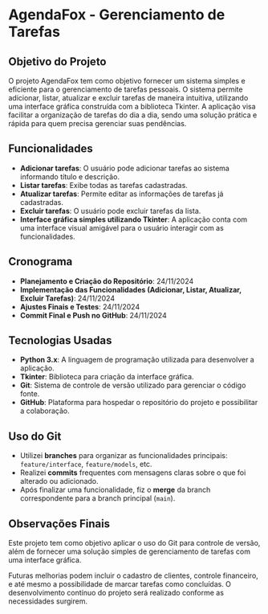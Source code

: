 # AgendaFox - Gerenciamento de Tarefas

## Objetivo do Projeto

O projeto AgendaFox tem como objetivo fornecer um sistema simples e eficiente para o gerenciamento de tarefas pessoais. O sistema permite adicionar, listar, atualizar e excluir tarefas de maneira intuitiva, utilizando uma interface gráfica construída com a biblioteca Tkinter. A aplicação visa facilitar a organização de tarefas do dia a dia, sendo uma solução prática e rápida para quem precisa gerenciar suas pendências.

## Funcionalidades

- **Adicionar tarefas**: O usuário pode adicionar tarefas ao sistema informando título e descrição.
- **Listar tarefas**: Exibe todas as tarefas cadastradas.
- **Atualizar tarefas**: Permite editar as informações de tarefas já cadastradas.
- **Excluir tarefas**: O usuário pode excluir tarefas da lista.
- **Interface gráfica simples utilizando Tkinter**: A aplicação conta com uma interface visual amigável para o usuário interagir com as funcionalidades.

## Cronograma

- **Planejamento e Criação do Repositório**: 24/11/2024
- **Implementação das Funcionalidades (Adicionar, Listar, Atualizar, Excluir Tarefas)**: 24/11/2024
- **Ajustes Finais e Testes**: 24/11/2024
- **Commit Final e Push no GitHub**: 24/11/2024

## Tecnologias Usadas

- **Python 3.x**: A linguagem de programação utilizada para desenvolver a aplicação.
- **Tkinter**: Biblioteca para criação da interface gráfica.
- **Git**: Sistema de controle de versão utilizado para gerenciar o código fonte.
- **GitHub**: Plataforma para hospedar o repositório do projeto e possibilitar a colaboração.

## Uso do Git

- Utilizei **branches** para organizar as funcionalidades principais: `feature/interface`, `feature/models`, etc.
- Realizei **commits** frequentes com mensagens claras sobre o que foi alterado ou adicionado.
- Após finalizar uma funcionalidade, fiz o **merge** da branch correspondente para a branch principal (`main`).

## Observações Finais

Este projeto tem como objetivo aplicar o uso do Git para controle de versão, além de fornecer uma solução simples de gerenciamento de tarefas com uma interface gráfica.

Futuras melhorias podem incluir o cadastro de clientes, controle financeiro, e até mesmo a possibilidade de marcar tarefas como concluídas. O desenvolvimento contínuo do projeto será realizado conforme as necessidades surgirem.
